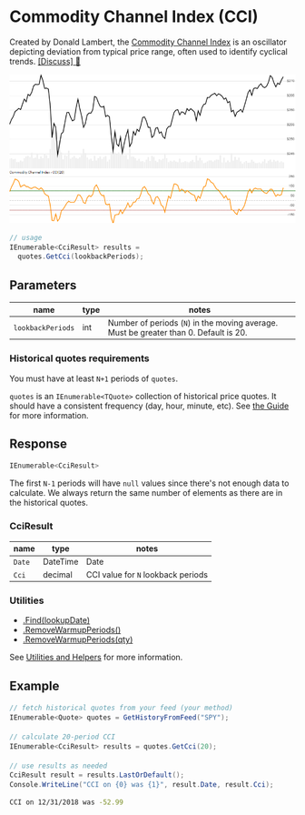 ﻿# Commodity Channel Index (CCI)

Created by Donald Lambert, the [Commodity Channel Index](https://en.wikipedia.org/wiki/Commodity_channel_index) is an oscillator depicting deviation from typical price range, often used to identify cyclical trends.
[[Discuss] :speech_balloon:](https://github.com/DaveSkender/Stock.Indicators/discussions/265 "Community discussion about this indicator")

![image](chart.png)

```csharp
// usage
IEnumerable<CciResult> results =
  quotes.GetCci(lookbackPeriods);  
```

## Parameters

| name | type | notes
| -- |-- |--
| `lookbackPeriods` | int | Number of periods (`N`) in the moving average.  Must be greater than 0.  Default is 20.

### Historical quotes requirements

You must have at least `N+1` periods of `quotes`.

`quotes` is an `IEnumerable<TQuote>` collection of historical price quotes.  It should have a consistent frequency (day, hour, minute, etc).  See [the Guide](../../docs/GUIDE.md#historical-quotes) for more information.

## Response

```csharp
IEnumerable<CciResult>
```

The first `N-1` periods will have `null` values since there's not enough data to calculate.  We always return the same number of elements as there are in the historical quotes.

### CciResult

| name | type | notes
| -- |-- |--
| `Date` | DateTime | Date
| `Cci` | decimal | CCI value for `N` lookback periods

### Utilities

- [.Find(lookupDate)](../../docs/UTILITIES.md#find-indicator-result-by-date)
- [.RemoveWarmupPeriods()](../../docs/UTILITIES.md#remove-warmup-periods)
- [.RemoveWarmupPeriods(qty)](../../docs/UTILITIES.md#remove-warmup-periods)

See [Utilities and Helpers](../../docs/UTILITIES.md#content) for more information.

## Example

```csharp
// fetch historical quotes from your feed (your method)
IEnumerable<Quote> quotes = GetHistoryFromFeed("SPY");

// calculate 20-period CCI
IEnumerable<CciResult> results = quotes.GetCci(20);

// use results as needed
CciResult result = results.LastOrDefault();
Console.WriteLine("CCI on {0} was {1}", result.Date, result.Cci);
```

```bash
CCI on 12/31/2018 was -52.99
```
